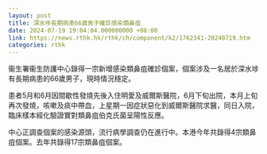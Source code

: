 ```yaml
---
layout: post
title: 深水埗長期病患66歲男子確診感染類鼻疽
date: 2024-07-19 19:04:04.000000000 +08:00
link: https://news.rthk.hk/rthk/ch/component/k2/1762341-20240719.htm
categories: rthk
---
```


衞生署衞生防護中心錄得一宗新增感染類鼻疽確診個案，個案涉及一名居於深水埗有長期病患的66歲男子，現時情況穩定。

患者5月和6月因間歇性發燒先後入住明愛及威爾斯醫院，6月下旬出院，本月上旬再次發燒，咳嗽及痰中帶血，上星期一因症狀惡化到威爾斯醫院求醫，同日入院，臨床樣本經化驗證實對類鼻疽伯克氏菌呈陽性反應。

中心正調查個案的感染源頭，流行病學調查仍在進行中。本港今年共錄得4宗類鼻疽個案。去年共錄得17宗類鼻疽個案。
